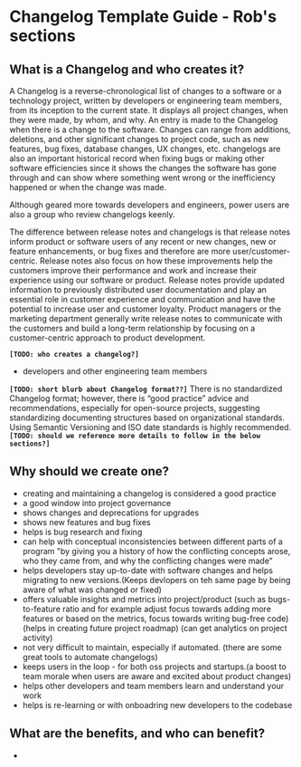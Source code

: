 # Changelog Template Guide - Rob's sections

## What is a Changelog and who creates it?

A Changelog is a reverse-chronological list of changes to a software or a technology project, written by developers or engineering team members, from its inception to the current state. It displays all project changes, when they were made, by whom, and why. An entry is made to the Changelog when there is a change to the software. Changes can range from additions, deletions, and other significant changes to project code, such as new features, bug fixes, database changes, UX changes, etc. changelogs are also an important historical record when fixing bugs or making other software efficiencies since it shows the changes the software has gone through and can show where something went wrong or the inefficiency happened or when the change was made.

Although geared more towards developers and engineers, power users are also a group who review changelogs keenly.

The difference between release notes and changelogs is that release notes inform product or software users of any recent or new changes, new or feature enhancements, or bug fixes and therefore are more user/customer-centric. Release notes also focus on how these improvements help the customers improve their performance and work and increase their experience using our software or product. Release notes provide updated information to previously distributed user documentation and play an essential role in customer experience and communication and have the potential to increase user and customer loyalty. Product managers or the marketing department generally write release notes to communicate with the customers and build a long-term relationship by focusing on a customer-centric approach to product development.

**`[TODO: who creates a changelog?]`**

- developers and other engineering team members


**`[TODO: short blurb about Changelog format??]`**
There is no standardized Changelog format; however, there is “good practice” advice and recommendations, especially for open-source projects, suggesting standardizing documenting structures based on organizational standards. Using Semantic Versioning and ISO date standards is highly recommended. **`[TODO: should we reference more details to follow in the below sections?]`**


## Why should we create one?

- creating and maintaining a changelog is considered a good practice
- a good window into project governance
- shows changes and deprecations for upgrades
- shows new features and bug fixes
- helps is bug research and fixing 
- can help with conceptual inconsistencies between different parts of a program "by giving you a history of how the conflicting concepts arose, who they came from, and why the conflicting changes were made” 
- helps developers stay up-to-date with software changes and helps migrating to new versions.(Keeps devlopers on teh same page by being aware of what was changed or fixed)
- offers valuable insights and metrics into project/product (such as bugs-to-feature ratio and for example adjust focus towards adding more features or based on the metrics, focus towards writing bug-free code) (helps in creating future project roadmap) (can get analytics on project activity)
- not very difficult to maintain, especially if automated. (there are some great tools to automate changelogs) 
- keeps users in the loop - for both oss projects and startups.(a boost to team morale when users are aware and excited about product changes)
- helps other developers and team members learn and understand your work
- helps is re-learning or with onboadring new developers to the codebase


## What are the benefits, and who can benefit?

- 